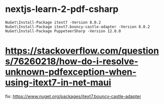 # nextjs-learn-2-pdf-csharp

```install packages
NuGet\Install-Package itext7 -Version 8.0.2
NuGet\Install-Package itext7.bouncy-castle-adapter -Version 8.0.2
NuGet\Install-Package PuppeteerSharp -Version 12.0.0
```

# https://stackoverflow.com/questions/76260218/how-do-i-resolve-unknown-pdfexception-when-using-itext7-in-net-maui
fix: https://www.nuget.org/packages/itext7.bouncy-castle-adapter